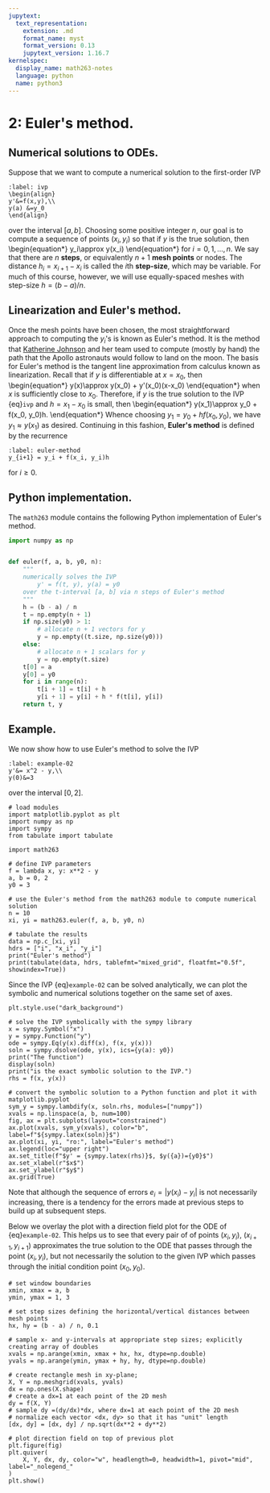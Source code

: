 ```yaml
---
jupytext:
  text_representation:
    extension: .md
    format_name: myst
    format_version: 0.13
    jupytext_version: 1.16.7
kernelspec:
  display_name: math263-notes
  language: python
  name: python3
---
```


# 2: Euler's method.

## Numerical solutions to ODEs.

Suppose that we want to compute a numerical solution to the first-order IVP
```{math}
:label: ivp
\begin{align}
y'&=f(x,y),\\
y(a) &=y_0
\end{align}
```
over the interval $[a,b]$.
Choosing some positive integer $n$, our goal is to compute a sequence of points $(x_i,y_i)$ so that if $y$ is the true solution, then
\begin{equation*}
y_i\approx y(x_i)
\end{equation*}
for $i = 0,1,\dots, n$.
We say that there are $n$ **steps**, or equivalently $n+1$ **mesh points** or nodes.
The distance $h_i=x_{i+1}-x_i$ is called the $i$th **step-size**, which may be variable.
For much of this course, however, we will use equally-spaced meshes with step-size $h=(b-a)/n$.

## Linearization and Euler's method.

Once the mesh points have been chosen, the most straightforward approach to computing the $y_i$'s is known as Euler's method.
It is the method that [Katherine Johnson](https://www.youtube.com/watch?v=gdxYsVniOYo) and her team used to compute (mostly by hand) the path that the Apollo astronauts would follow to land on the moon.
The basis for Euler's method is the tangent line approximation from calculus known as linearization.
Recall that if $y$ is differentiable at $x=x_0$, then
\begin{equation*}
y(x)\approx y(x_0) + y'(x_0)(x-x_0)
\end{equation*}
when $x$ is sufficiently close to $x_0$.
Therefore, if $y$ is the true solution to the IVP {eq}`ivp` and $h=x_1-x_0$ is small, then
\begin{equation*}
y(x_1)\approx y_0 + f(x_0, y_0)h.
\end{equation*}
Whence choosing $y_1 = y_0 + hf(x_0, y_0)$, we have $y_1\approx y(x_1)$ as desired.
Continuing in this fashion, **Euler's method** is defined by the recurrence
```{math}
:label: euler-method
y_{i+1} = y_i + f(x_i, y_i)h
```
for $i\ge 0$.

## Python implementation.

The `math263` module contains the following Python implementation of Euler's method.

``` python
import numpy as np


def euler(f, a, b, y0, n):
    """
    numerically solves the IVP
        y' = f(t, y), y(a) = y0
    over the t-interval [a, b] via n steps of Euler's method
    """
    h = (b - a) / n
    t = np.empty(n + 1)
    if np.size(y0) > 1:
        # allocate n + 1 vectors for y
        y = np.empty((t.size, np.size(y0)))
    else:
        # allocate n + 1 scalars for y
        y = np.empty(t.size)
    t[0] = a
    y[0] = y0
    for i in range(n):
        t[i + 1] = t[i] + h
        y[i + 1] = y[i] + h * f(t[i], y[i])
    return t, y
```

## Example.

We now show how to use Euler's method to solve the IVP
```{math}
:label: example-02
y'&= x^2 - y,\\
y(0)&=3
```
over the interval $[0, 2]$.

```{code-cell} ipython3
# load modules
import matplotlib.pyplot as plt
import numpy as np
import sympy
from tabulate import tabulate

import math263

# define IVP parameters
f = lambda x, y: x**2 - y
a, b = 0, 2
y0 = 3

# use the Euler's method from the math263 module to compute numerical solution
n = 10
xi, yi = math263.euler(f, a, b, y0, n)

# tabulate the results
data = np.c_[xi, yi]
hdrs = ["i", "x_i", "y_i"]
print("Euler's method")
print(tabulate(data, hdrs, tablefmt="mixed_grid", floatfmt="0.5f", showindex=True))
```

Since the IVP {eq}`example-02` can be solved analytically, we can plot the symbolic and numerical solutions together on the same set of axes.

```{code-cell} ipython3
plt.style.use("dark_background")

# solve the IVP symbolically with the sympy library
x = sympy.Symbol("x")
y = sympy.Function("y")
ode = sympy.Eq(y(x).diff(x), f(x, y(x)))
soln = sympy.dsolve(ode, y(x), ics={y(a): y0})
print("The function")
display(soln)
print("is the exact symbolic solution to the IVP.")
rhs = f(x, y(x))

# convert the symbolic solution to a Python function and plot it with matplotlib.pyplot
sym_y = sympy.lambdify(x, soln.rhs, modules=["numpy"])
xvals = np.linspace(a, b, num=100)
fig, ax = plt.subplots(layout="constrained")
ax.plot(xvals, sym_y(xvals), color="b", label=f"${sympy.latex(soln)}$")
ax.plot(xi, yi, "ro:", label="Euler's method")
ax.legend(loc="upper right")
ax.set_title(f"$y' = {sympy.latex(rhs)}$, $y({a})={y0}$")
ax.set_xlabel(r"$x$")
ax.set_ylabel(r"$y$")
ax.grid(True)
```

Note that although the sequence of errors $e_i = |y(x_i) - y_i|$ is not necessarily increasing, there is a tendency for the errors made at previous steps to build up at subsequent steps. 

Below we overlay the plot with a direction field plot for the ODE of {eq}`example-02`.
This helps us to see that every pair of of points $(x_i, y_i)$, $(x_{i+1}, y_{i+1})$ approximates the true solution to the ODE that passes through the point $(x_i, y_i)$, but not necessarily the solution to the given IVP which passes through the initial condition point $(x_0, y_0)$.

```{code-cell} ipython3
# set window boundaries
xmin, xmax = a, b
ymin, ymax = 1, 3

# set step sizes defining the horizontal/vertical distances between mesh points
hx, hy = (b - a) / n, 0.1

# sample x- and y-intervals at appropriate step sizes; explicitly creating array of doubles
xvals = np.arange(xmin, xmax + hx, hx, dtype=np.double)
yvals = np.arange(ymin, ymax + hy, hy, dtype=np.double)

# create rectangle mesh in xy-plane;
X, Y = np.meshgrid(xvals, yvals)
dx = np.ones(X.shape)
# create a dx=1 at each point of the 2D mesh
dy = f(X, Y)
# sample dy =(dy/dx)*dx, where dx=1 at each point of the 2D mesh
# normalize each vector <dx, dy> so that it has "unit" length
[dx, dy] = [dx, dy] / np.sqrt(dx**2 + dy**2)

# plot direction field on top of previous plot
plt.figure(fig)
plt.quiver(
    X, Y, dx, dy, color="w", headlength=0, headwidth=1, pivot="mid", label="_nolegend_"
)
plt.show()
```
